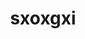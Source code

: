 ---
title: sxoxgxi
github: https://github.com/sxoxgxi
mode: dark
transition: 1s
score: 72.7
archetype:
- Music
---